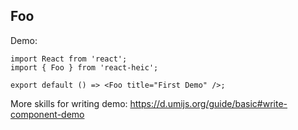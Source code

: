 
## Foo

Demo:

```tsx
import React from 'react';
import { Foo } from 'react-heic';

export default () => <Foo title="First Demo" />;
```

More skills for writing demo: https://d.umijs.org/guide/basic#write-component-demo

